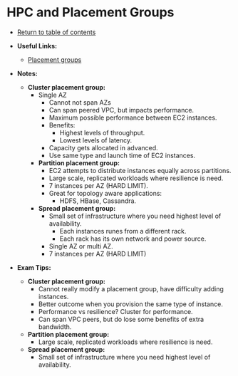 # HPC and Placement Groups

* [Return to table of contents](../../../README.md)

* **Useful Links:**
  * [Placement groups](https://docs.aws.amazon.com/AWSEC2/latest/UserGuide/placement-groups.html)

* **Notes:**
  * **Cluster placement group:**
    * Single AZ
      * Cannot not span AZs
      * Can span peered VPC, but impacts performance.
      * Maximum possible performance between EC2 instances.
      * Benefits:
        * Highest levels of throughput.
        * Lowest levels of latency.
      * Capacity gets allocated in advanced.
      * Use same type and launch time of EC2 instances.
    * **Partition placement group:**
      * EC2 attempts to distribute instances equally across partitions.
      * Large scale, replicated workloads where resilience is need.
      * 7 instances per AZ (HARD LIMIT).
      * Great for topology aware applications:
        * HDFS, HBase, Cassandra.
    * **Spread placement group:**
      * Small set of infrastructure where you need highest level of availability.
        * Each instances runes from a different rack.
        * Each rack has its own network and power source.
      * Single AZ or multi AZ.
      * 7 instances per AZ (HARD LIMIT)

* **Exam Tips:**
  * **Cluster placement group:**
    * Cannot really modify a placement group, have difficulty adding instances.
    * Better outcome when you provision the same type of instance.
    * Performance vs resilience? Cluster for performance.
    * Can span VPC peers, but do lose some benefits of extra bandwidth.
  * **Partition placement group:**
    * Large scale, replicated workloads where resilience is need.
  * **Spread placement group:**
    * Small set of infrastructure where you need highest level of availability.
